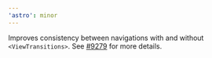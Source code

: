 ```yaml
---
'astro': minor
---
```


Improves consistency between navigations with and without `<ViewTransitions>`. See [#9279](https://github.com/withastro/astro/pull/9279) for more details.

